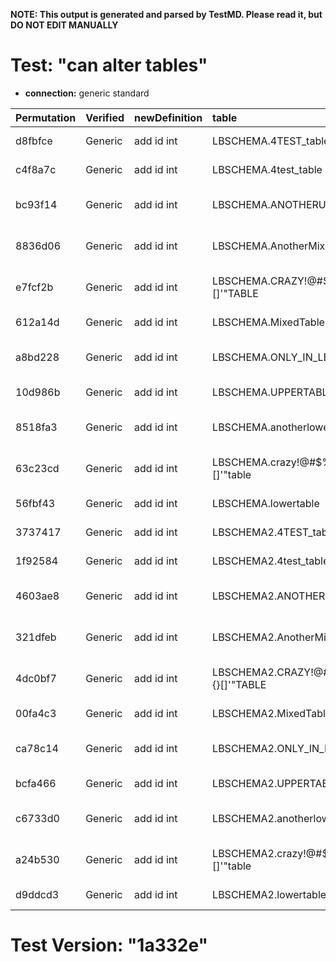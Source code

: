 **NOTE: This output is generated and parsed by TestMD. Please read it, but DO NOT EDIT MANUALLY**

# Test: "can alter tables" #

- **connection:** generic standard

| Permutation | Verified | newDefinition | table                                   | OPERATIONS
| :---------- | :------- | :------------ | :-------------------------------------- | :------
| d8fbfce     | Generic  | add id int    | LBSCHEMA.4TEST_table                    | **plan**: ALTER TABLE "LBSCHEMA"."4TEST_table" add id int
| c4f8a7c     | Generic  | add id int    | LBSCHEMA.4test_table                    | **plan**: ALTER TABLE "LBSCHEMA"."4test_table" add id int
| bc93f14     | Generic  | add id int    | LBSCHEMA.ANOTHERUPPERTABLE              | **plan**: ALTER TABLE "LBSCHEMA"."ANOTHERUPPERTABLE" add id int
| 8836d06     | Generic  | add id int    | LBSCHEMA.AnotherMixedTable              | **plan**: ALTER TABLE "LBSCHEMA"."AnotherMixedTable" add id int
| e7fcf2b     | Generic  | add id int    | LBSCHEMA.CRAZY!@#\$%^&*()_+{}[]'"TABLE  | **plan**: ALTER TABLE "LBSCHEMA"."CRAZY!@#\$%^&*()_+{}[]'""TABLE" add id int
| 612a14d     | Generic  | add id int    | LBSCHEMA.MixedTable                     | **plan**: ALTER TABLE "LBSCHEMA"."MixedTable" add id int
| a8bd228     | Generic  | add id int    | LBSCHEMA.ONLY_IN_LBSCHEMA               | **plan**: ALTER TABLE "LBSCHEMA"."ONLY_IN_LBSCHEMA" add id int
| 10d986b     | Generic  | add id int    | LBSCHEMA.UPPERTABLE                     | **plan**: ALTER TABLE "LBSCHEMA"."UPPERTABLE" add id int
| 8518fa3     | Generic  | add id int    | LBSCHEMA.anotherlowertable              | **plan**: ALTER TABLE "LBSCHEMA"."anotherlowertable" add id int
| 63c23cd     | Generic  | add id int    | LBSCHEMA.crazy!@#\$%^&*()_+{}[]'"table  | **plan**: ALTER TABLE "LBSCHEMA"."crazy!@#\$%^&*()_+{}[]'""table" add id int
| 56fbf43     | Generic  | add id int    | LBSCHEMA.lowertable                     | **plan**: ALTER TABLE "LBSCHEMA"."lowertable" add id int
| 3737417     | Generic  | add id int    | LBSCHEMA2.4TEST_table                   | **plan**: ALTER TABLE "LBSCHEMA2"."4TEST_table" add id int
| 1f92584     | Generic  | add id int    | LBSCHEMA2.4test_table                   | **plan**: ALTER TABLE "LBSCHEMA2"."4test_table" add id int
| 4603ae8     | Generic  | add id int    | LBSCHEMA2.ANOTHERUPPERTABLE             | **plan**: ALTER TABLE "LBSCHEMA2"."ANOTHERUPPERTABLE" add id int
| 321dfeb     | Generic  | add id int    | LBSCHEMA2.AnotherMixedTable             | **plan**: ALTER TABLE "LBSCHEMA2"."AnotherMixedTable" add id int
| 4dc0bf7     | Generic  | add id int    | LBSCHEMA2.CRAZY!@#\$%^&*()_+{}[]'"TABLE | **plan**: ALTER TABLE "LBSCHEMA2"."CRAZY!@#\$%^&*()_+{}[]'""TABLE" add id int
| 00fa4c3     | Generic  | add id int    | LBSCHEMA2.MixedTable                    | **plan**: ALTER TABLE "LBSCHEMA2"."MixedTable" add id int
| ca78c14     | Generic  | add id int    | LBSCHEMA2.ONLY_IN_LBSCHEMA2             | **plan**: ALTER TABLE "LBSCHEMA2"."ONLY_IN_LBSCHEMA2" add id int
| bcfa466     | Generic  | add id int    | LBSCHEMA2.UPPERTABLE                    | **plan**: ALTER TABLE "LBSCHEMA2"."UPPERTABLE" add id int
| c6733d0     | Generic  | add id int    | LBSCHEMA2.anotherlowertable             | **plan**: ALTER TABLE "LBSCHEMA2"."anotherlowertable" add id int
| a24b530     | Generic  | add id int    | LBSCHEMA2.crazy!@#\$%^&*()_+{}[]'"table | **plan**: ALTER TABLE "LBSCHEMA2"."crazy!@#\$%^&*()_+{}[]'""table" add id int
| d9ddcd3     | Generic  | add id int    | LBSCHEMA2.lowertable                    | **plan**: ALTER TABLE "LBSCHEMA2"."lowertable" add id int

# Test Version: "1a332e" #